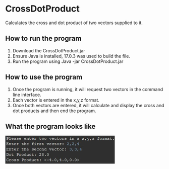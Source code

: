 # CrossDotProduct
Calculates the cross and dot product of two vectors supplied to it.

## How to run the program
1. Download the CrossDotProduct.jar
2. Ensure Java is installed, 17.0.3 was used to build the file.
3. Run the program using Java -jar CrossDotProduct.jar

## How to use the program
1. Once the program is running, it will request two vectors in the command line interface.
2. Each vector is entered in the x,y,z format.
3. Once both vectors are entered, it will calculate and display the cross and dot products and then end the program.

## What the program looks like
![alt text](https://github.com/WoodsAvalon/CrossDotProduct/blob/main/CrossDotProduct.jpg)
